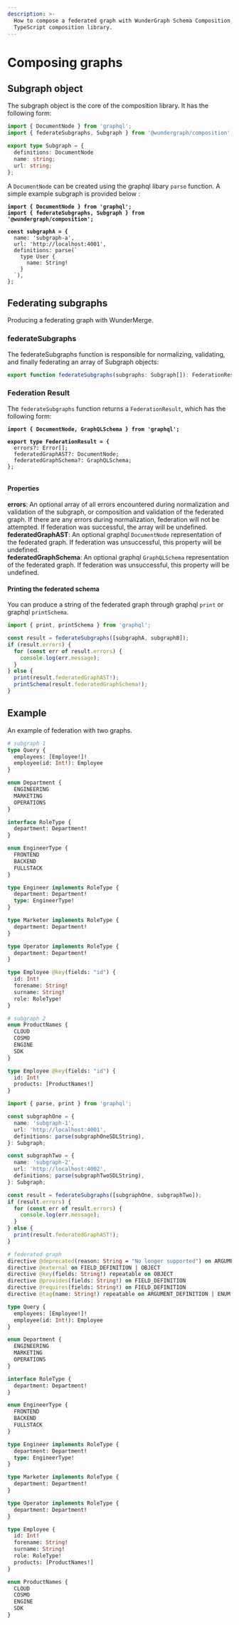 ```yaml
---
description: >-
  How to compose a federated graph with WunderGraph Schema Composition, a
  TypeScript composition library.
---
```


# Composing graphs

## Subgraph object

The subgraph object is the core of the composition library. It has the following form:

```typescript
import { DocumentNode } from 'graphql';
import { federateSubgraphs, Subgraph } from '@wundergraph/composition';

export type Subgraph = {
  definitions: DocumentNode
  name: string;
  url: string;
};
```

A `DocumentNode` can be created using the graphql libary `parse` function. A simple example subgraph is provided below :

<pre class="language-typescript"><code class="lang-typescript"><strong>import { DocumentNode } from 'graphql';
</strong><strong>import { federateSubgraphs, Subgraph } from '@wundergraph/composition';
</strong>
<strong>const subgraphA = {
</strong>  name: 'subgraph-a',
  url: 'http://localhost:4001',
  definitions: parse(`
    type User {
      name: String!
    }
  `),
};
</code></pre>

## Federating subgraphs

Producing a federating graph with WunderMerge.

### federateSubgraphs

The federateSubgraphs function is responsible for normalizing, validating, and finally federating an array of Subgraph objects:

```typescript
export function federateSubgraphs(subgraphs: Subgraph[]): FederationResult;
```

### Federation Result

The `federateSubgraphs` function returns a `FederationResult`, which has the following form:

<pre class="language-typescript"><code class="lang-typescript"><strong>import { DocumentNode, GraphQLSchema } from 'graphql';
</strong>
<strong>export type FederationResult = {
</strong>  errors?: Error[];
  federatedGraphAST?: DocumentNode;
  federatedGraphSchema?: GraphQLSchema;
};
  
</code></pre>

#### Properties

**errors**: An optional array of all errors encountered during normalization and validation of the subgraph, or composition and validation of the federated graph. If there are any errors during normalization, federation will not be attempted. If federation was successful, the array will be undefined.\
**federatedGraphAST**: An optional graphql `DocumentNode` representation of the federated graph. If federation was unsuccessful, this property will be undefined.\
**federatedGraphSchema**: An optional graphql `GraphQLSchema` representation of the federated graph. If federation was unsuccessful, this property will be undefined.

#### Printing the federated schema

You can produce a string of the federated graph through graphql `print` or graphql `printSchema`.

```typescript
import { print, printSchema } from 'graphql';

const result = federateSubgraphs([subgraphA, subgraphB]);
if (result.errors) {
  for (const err of result.errors) {
    console.log(err.message);
  }
} else {
  print(result.federatedGraphAST!);
  printSchema(result.federatedGraphSchema!);
}
```

## Example

An example of federation with two graphs.

```graphql
# subgraph 1
type Query {
  employees: [Employee!]!
  employee(id: Int!): Employee
}

enum Department {
  ENGINEERING
  MARKETING
  OPERATIONS
}

interface RoleType {
  department: Department!
}

enum EngineerType {
  FRONTEND
  BACKEND
  FULLSTACK
}

type Engineer implements RoleType {
  department: Department!
  type: EngineerType!
}

type Marketer implements RoleType {
  department: Department!
}

type Operator implements RoleType {
  department: Department!
}

type Employee @key(fields: "id") {
  id: Int!
  forename: String!
  surname: String!
  role: RoleType!
}
```

```graphql
# subgraph 2
enum ProductNames {
  CLOUD
  COSMO
  ENGINE
  SDK
}

type Employee @key(fields: "id") {
  id: Int!
  products: [ProductNames!]
}
```

```typescript
import { parse, print } from 'graphql';

const subgraphOne = {
  name: 'subgraph-1',
  url: 'http://localhost:4001',
  definitions: parse(subgraphOneSDLString),
}: Subgraph;

const subgraphTwo = {
  name: 'subgraph-2',
  url: 'http://localhost:4002',
  definitions: parse(subgraphTwoSDLString),
}: Subgraph;

const result = federateSubgraphs([subgraphOne, subgraphTwo]);
if (result.errors) {
  for (const err of result.errors) {
    console.log(err.message);
  }
} else {
  print(result.federatedGraphAST!);
}
```

```graphql
# federated graph
directive @deprecated(reason: String = "No longer supported") on ARGUMENT_DEFINITION | ENUM_VALUE | FIELD_DEFINITION | INPUT_FIELD_DEFINITION
directive @external on FIELD_DEFINITION | OBJECT
directive @key(fields: String!) repeatable on OBJECT
directive @provides(fields: String!) on FIELD_DEFINITION
directive @requires(fields: String!) on FIELD_DEFINITION
directive @tag(name: String!) repeatable on ARGUMENT_DEFINITION | ENUM | ENUM_VALUE | FIELD_DEFINITION | INPUT_FIELD_DEFINITION | INPUT_OBJECT | INTERFACE | OBJECT | SCALAR | UNION

type Query {
  employees: [Employee!]!
  employee(id: Int!): Employee
}

enum Department {
  ENGINEERING
  MARKETING
  OPERATIONS
}

interface RoleType {
  department: Department!
}

enum EngineerType {
  FRONTEND
  BACKEND
  FULLSTACK
}

type Engineer implements RoleType {
  department: Department!
  type: EngineerType!
}

type Marketer implements RoleType {
  department: Department!
}

type Operator implements RoleType {
  department: Department!
}

type Employee {
  id: Int!
  forename: String!
  surname: String!
  role: RoleType!
  products: [ProductNames!]
}

enum ProductNames {
  CLOUD
  COSMO
  ENGINE
  SDK
}
```
